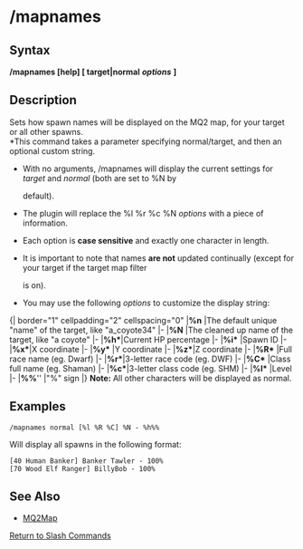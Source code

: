# /mapnames

## Syntax

**/mapnames \[help\] \[ target\|normal** _**options**_ **\]**

## Description

Sets how spawn names will be displayed on the MQ2 map, for your target or all other spawns.  
\*This command takes a parameter specifying normal/target, and then an optional custom string.

* With no arguments, /mapnames will display the current settings for _target_ and _normal_ \(both are set to %N by

  default\).

* The plugin will replace the %l %r %c %N _options_ with a piece of information.
* Each option is **case sensitive** and exactly one character in length.
* It is important to note that names **are not** updated continually \(except for your target if the target map filter

  is on\).

* You may use the following _options_ to customize the display string:

{\| border="1" cellpadding="2" cellspacing="0" \|**%n** \|The default unique "name" of the target, like "a\_coyote34" \|- \|**%N** \|The cleaned up name of the target, like "a coyote" \|- \|**%h\***\|Current HP percentage \|- \|**%i\*** \|Spawn ID \|- \|**%x\***\|X coordinate \|- \|**%y\*** \|Y coordinate \|- \|**%z\***\|Z coordinate \|- \|**%R\*** \|Full race name \(eg. Dwarf\) \|- \|**%r\***\|3-letter race code \(eg. DWF\) \|- \|**%C\*** \|Class full name \(eg. Shaman\) \|- \|**%c\***\|3-letter class code \(eg. SHM\) \|- \|**%l\*** \|Level \|- \|**%%**'' \|"%" sign \|} **Note:** All other characters will be displayed as normal.

## Examples

```text
/mapnames normal [%l %R %C] %N - %h%%
```

Will display all spawns in the following format:

```text
[40 Human Banker] Banker Tawler - 100%
[70 Wood Elf Ranger] BillyBob - 100%
```

## See Also

* [MQ2Map](./)

[Return to Slash Commands](../../../commands/slash-commands/)

